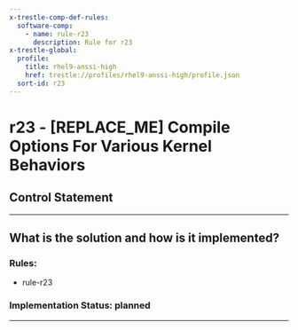 ```yaml
---
x-trestle-comp-def-rules:
  software-comp:
    - name: rule-r23
      description: Rule for r23
x-trestle-global:
  profile:
    title: rhel9-anssi-high
    href: trestle://profiles/rhel9-anssi-high/profile.json
  sort-id: r23
---
```


# r23 - \[REPLACE_ME\] Compile Options For Various Kernel Behaviors

## Control Statement

______________________________________________________________________

## What is the solution and how is it implemented?

<!-- For implementation status enter one of: implemented, partial, planned, alternative, not-applicable -->

<!-- Note that the list of rules under ### Rules: is read-only and changes will not be captured after assembly to JSON -->

<!-- Add control implementation description here for control: r23 -->

### Rules:

  - rule-r23

### Implementation Status: planned

______________________________________________________________________
